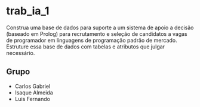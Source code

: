 # trab_ia_1

Construa uma base de dados para suporte a um sistema de apoio a decisão (baseado em Prolog) para
recrutamento e seleção de candidatos a vagas de programador em linguagens de programação padrão de
mercado. Estruture essa base de dados com tabelas e atributos que julgar necessário.

## Grupo
- Carlos Gabriel
- Isaque Almeida
- Luis Fernando
